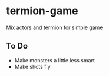 # termion-game
Mix actors and termion for simple game

## To Do

* Make monsters a little less smart
* Make shots fly
